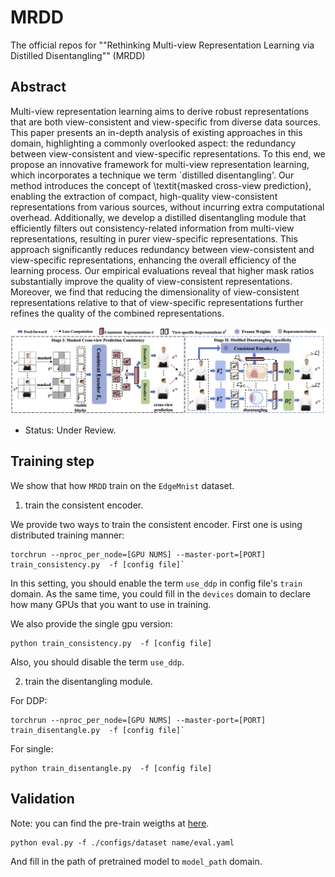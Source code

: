 # MRDD
The official repos for ""Rethinking Multi-view Representation Learning via Distilled Disentangling"" (MRDD)


## Abstract

Multi-view representation learning aims to derive robust representations that are both view-consistent and view-specific from diverse data sources. This paper presents an in-depth analysis of existing approaches in this domain, highlighting a commonly overlooked aspect: the redundancy between view-consistent and view-specific representations. To this end, we propose an innovative framework for multi-view representation learning, which incorporates a technique we term `distilled disentangling'.
Our method introduces the concept of \textit{masked cross-view prediction}, enabling the extraction of compact, high-quality view-consistent representations from various sources, without incurring extra computational overhead. Additionally, we develop a distilled disentangling module that efficiently filters out consistency-related information from multi-view representations, resulting in purer view-specific representations.
This approach significantly reduces redundancy between view-consistent and view-specific representations, enhancing the overall efficiency of the learning process. Our empirical evaluations reveal that higher mask ratios substantially improve the quality of view-consistent representations. Moreover, we find that reducing the dimensionality of view-consistent representations relative to that of view-specific representations further refines the quality of the combined representations.


![framework](./imgs/framework.png)

- Status:  Under Review.


## Training step

We show that how `MRDD` train on the `EdgeMnist` dataset.


1. train the consistent encoder.

We provide two ways to train the consistent encoder. First one is using distributed training manner:


```
torchrun --nproc_per_node=[GPU NUMS] --master-port=[PORT] train_consistency.py  -f [config file]`
```

In this setting, you should enable the term `use_ddp` in config file's `train` domain. As the same time, you could fill in the `devices` domain to declare how many GPUs that you want to use in training.

We also provide the single gpu version:
```
python train_consistency.py  -f [config file]
```

Also, you should disable the term `use_ddp`.


2. train the disentangling module.

For DDP:
```
torchrun --nproc_per_node=[GPU NUMS] --master-port=[PORT] train_disentangle.py  -f [config file]`
```
For single:
```
python train_disentangle.py  -f [config file]
```



## Validation

Note: you can find the pre-train weigths at [here](https://drive.google.com/file/d/1ihSw5NpUGdgEUEYKvZuLCo_hp3uJ26Yr/view?usp=sharing).  


```
python eval.py -f ./configs/dataset name/eval.yaml
```

And fill in the path of pretrained model to `model_path` domain.

